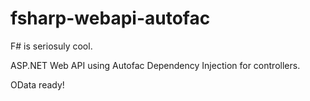 # fsharp-webapi-autofac

F# is seriosuly cool.

ASP.NET Web API using Autofac Dependency Injection for controllers.

OData ready!
